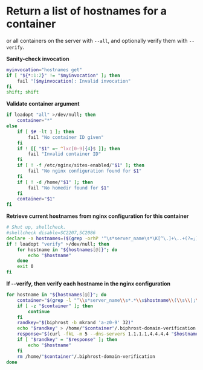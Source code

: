 # Return a list of hostnames for a container
or all containers on the server with `--all`, and optionally verify them with `--verify`.

**Sanity-check invocation**
```bash
myinvocation="hostnames get"
if [ "${*:1:2}" != "$myinvocation" ]; then
    fail "[$myinvocation]: Invalid invocation"
fi
shift; shift
```


**Validate container argument**
```bash
if loadopt "all" >/dev/null; then
    container="*"
else
    if [ $# -lt 1 ]; then
        fail "No container ID given"
    fi
    if ! [[ "$1" =~ ^lxc[0-9]{4}$ ]]; then
        fail "Invalid container ID"
    fi
    if [ ! -f /etc/nginx/sites-enabled/"$1" ]; then
        fail "No nginx configuration found for $1"
    fi
    if [ ! -d /home/"$1" ]; then
        fail "No homedir found for $1"
    fi
    container="$1"
fi
```


**Retrieve current hostnames from nginx configuration for this container**
```bash
# Shut up, shellcheck.
#shellcheck disable=SC2207,SC2086
declare -a hostnames=($(grep -orhP '^\s*server_name\s*\K[^\.]+\..+(?=;)' /etc/nginx/sites-enabled/$container))
if ! loadopt "verify" >/dev/null; then
    for hostname in "${hostnames[@]}"; do
        echo "$hostname"
    done
    exit 0
fi
```


**If --verify, then verify each hostname in the nginx configuration**
```bash
for hostname in "${hostnames[@]}"; do
    container="$(grep -l "^\\s*server_name\\s*.*\\s$hostname\\(\\s\\|;\\)" /etc/nginx/sites-enabled/* | xargs basename 2>/dev/null)"
    if [ -z "$container" ]; then
        continue
    fi
    randkey="$(biphrost -b mkrand 'a-z0-9' 32)"
    echo "$randkey" > /home/"$container"/.biphrost-domain-verification && chmod 0644 /home/"$container"/.biphrost-domain-verification
    response="$(curl -fkL -m 5 --dns-servers 1.1.1.1,4.4.4.4 "$hostname"/.well-known/biphrost-domain-verification 2>/dev/null)"
    if [ "$randkey" = "$response" ]; then
        echo "$hostname"
    fi
    rm /home/"$container"/.biphrost-domain-verification
done
```